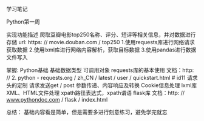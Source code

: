 学习笔记

Python第一周

实现功能描述
    爬取豆瓣电影top250名称、评分、短评等相关信息，并对数据进行存储
    url: https: // movie.douban.com / top250
    1.使用requests库进行网络请求获取数据
    2.使用lxml库进行网络内容解析，获取目标数据
    3.使用pandas进行数据文件写入
    
掌握:
Python基础
基础数据类型
可调用对象
requests库的基本使用
文档：http: // 2.
python - requests.org / zh_CN / latest / user / quickstart.html  # id11
请求头的定制
请求发送get / post
参数传递、内容响应及转换
Cookie信息处理
lxml库
XML、HTML文件处理
xpath路径表达式，xpath谓语
flask库
文档：http: // www.pythondoc.com / flask / index.html

总结：
基础内容看是简单，但是需要多进行刻意练习，避免学完就忘